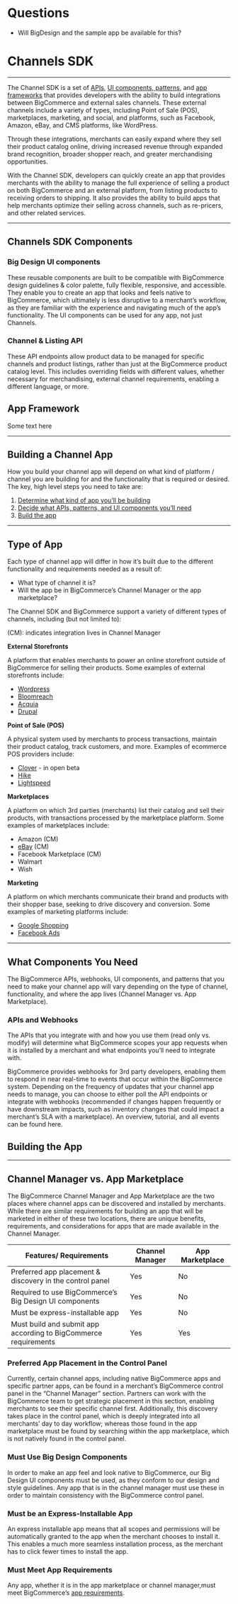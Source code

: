 # Questions
* Will BigDesign and the sample app be available for this?



# Channels SDK

---

The Channel SDK is a set of [APIs](#channel-listings-api), [UI components, patterns](#big-design-ui-components), and [app frameworks](#app-framework) that provides developers with the ability to build integrations between BigCommerce and external sales channels. These external channels include a variety of types, including Point of Sale (POS), marketplaces, marketing, and social, and platforms, such as Facebook, Amazon, eBay, and CMS platforms, like WordPress.

Through these integrations, merchants can easily expand where they sell their product catalog online, driving increased revenue through expanded brand recognition, broader shopper reach, and greater merchandising opportunities.

With the Channel SDK, developers can quickly create an app that provides merchants with the ability to manage the full experience of selling a product on both BigCommerce and an external platform, from listing products to receiving orders to shipping. It also provides the ability to build apps that help merchants optimize their selling across channels, such as re-pricers, and other related services.

---

## Channels SDK Components

<a id="big-design-ui-components"></a>

### Big Design UI components

These reusable components are built to be compatible with BigCommerce design guidelines & color palette, fully flexible, responsive, and accessible. They enable you to create an app that looks and feels native to BigCommerce, which ultimately is less disruptive to a merchant’s workflow, as they are familiar with the experience and navigating much of the app’s functionality. The UI components can be used for any app, not just Channels.

<a id="channel-listings-api"></a>

### Channel & Listing API

These API endpoints allow product data to be managed for specific channels and product listings, rather than just at the BigCommerce product catalog level. This includes overriding fields with different values, whether necessary for merchandising, external channel requirements, enabling a different language, or more.


<a id="app-framework"></a>

## App Framework

Some text here

---

## Building a Channel App

How you build your channel app will depend on what kind of platform / channel you are building for and the functionality that is required or desired. The key, high level steps you need to take are:

1. <a href="#type-of-app">Determine what kind of app you’ll be building</a>
2. <a href="#needed-components">Decide what APIs, patterns, and UI components you’ll need</a>
3. <a href="#building-the-app">Build the app</a>

---

<a id="type-of-app"></a>

## Type of App

Each type of channel app will differ in how it’s built due to the different functionality and requirements needed as a result of:

* What type of channel it is?
* Will the app be in BigCommerce’s Channel Manager or the app marketplace?

The Channel SDK and BigCommerce support a variety of different types of channels, including (but not limited to):

(CM): indicates integration lives in Channel Manager

**External Storefronts**

A platform that enables merchants to power an online storefront outside of BigCommerce for selling their products. Some examples of external storefronts include: 
* [Wordpress](https://wordpress.org/plugins/bigcommerce/)
* [Bloomreach](https://www.bigcommerce.com/solutions/bloomreach/) 
* [Acquia](https://www.bigcommerce.com/acquia/)
* [Drupal](https://www.bigcommerce.com/solutions/drupal/)


**Point of Sale (POS)**

A physical system used by merchants to process transactions, maintain their product catalog, track customers, and more. Examples of ecommerce POS providers include: 
* [Clover](https://www.bigcommerce.com/apps/clover/) - in open beta
* [Hike](https://www.bigcommerce.com/apps/hike-pos)
* [Lightspeed](https://www.bigcommerce.com/apps/lightspeed-retail-pos-connector-by-kosmos-esync/)

**Marketplaces**

A platform on which 3rd parties (merchants) list their catalog and sell their products, with transactions processed by the marketplace platform. Some examples of marketplaces include: 
* Amazon (CM)
* [eBay](https://www.bigcommerce.com/apps/inkfrog-open) (CM)
* Facebook Marketplace (CM)
* Walmart
* Wish

**Marketing**

A platform on which merchants communicate their brand and products with their shopper base, seeking to drive discovery and conversion. Some examples of marketing platforms include: 

* [Google Shopping](https://www.bigcommerce.com/apps/google-shopping-by-sales-orders/) 
* [Facebook Ads](https://www.bigcommerce.com/apps/facebook-ads-by-sales-orders/)

---

<a id="needed-components"></a>

## What Components You Need

The BigCommerce APIs, webhooks, UI components, and patterns that you need to make your channel app will vary depending on the type of channel, functionality, and where the app lives (Channel Manager vs. App Marketplace). 

### APIs and Webhooks
The APIs that you integrate with and how you use them (read only vs. modify) will determine what BigCommerce scopes your app requests when it is installed by a merchant and what endpoints you’ll need to integrate with. 

BigCommerce provides webhooks for 3rd party developers, enabling them to respond in near real-time to events that occur within the BigCommerce system. Depending on the frequency of updates that your channel app needs to manage, you can choose to either poll the API endpoints or integrate with webhooks (recommended if changes happen frequently or have downstream impacts, such as inventory changes that could impact a merchant’s SLA with a marketplace). An overview, tutorial, and all events can be found here.



<a id="building-the-app"></a>

## Building the App

---

## Channel Manager vs. App Marketplace

The BigCommerce Channel Manager and App Marketplace are the two places where channel apps can be discovered and installed by merchants. While there are similar requirements for building an app that will be marketed in either of these two locations, there are unique benefits, requirements, and considerations for apps that are made available in the Channel Manager. 

| Features/ Requirements | Channel Manager | App Marketplace |
| ---| ---| ---|
| Preferred app placement & discovery in the control panel | Yes | No |
| Required to use BigCommerce’s Big Design  UI components | Yes | No|
| Must be express-installable app | Yes | No |
| Must build and submit app according to BigCommerce requirements | Yes | Yes |

### Preferred App Placement in the Control Panel

Currently, certain channel apps, including native BigCommerce apps and specific partner apps, can be found in a merchant’s BigCommerce control panel in the “Channel Manager” section. Partners can work with the BigCommerce team to get strategic placement in this section, enabling merchants to see their specific channel first. Additionally, this discovery takes place in the control panel, which is deeply integrated into all merchants’ day to day workflow; whereas those found in the app marketplace must be found by searching within the app marketplace, which is not natively found in the control panel.

### Must Use Big Design Components

In order to make an app feel and look native to BigCommerce, our Big Design UI components must be used, as they conform to our design and style guidelines. Any app that is in the channel manager must use these in order to maintain consistency with the BigCommerce control panel.

### Must be an Express-Installable App

An express installable app means that all scopes and permissions will be automatically granted to the app when the merchant chooses to install it. This enables a much more seamless installation process, as the merchant has to click fewer times to install the app.

### Must Meet App Requirements

Any app, whether it is in the app marketplace or channel manager,must meet BigCommerce’s [app requirements](https://developer.bigcommerce.com/api-docs/partner/app-store-approval-requirements).



